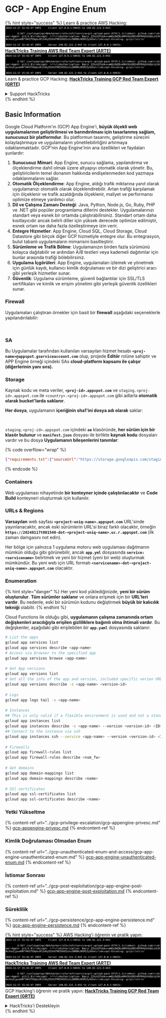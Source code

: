 # GCP - App Engine Enum

{% hint style="success" %}
Learn & practice AWS Hacking:<img src="../../../.gitbook/assets/image (1).png" alt="" data-size="line">[**HackTricks Training AWS Red Team Expert (ARTE)**](https://training.hacktricks.xyz/courses/arte)<img src="../../../.gitbook/assets/image (1).png" alt="" data-size="line">\
Learn & practice GCP Hacking: <img src="../../../.gitbook/assets/image (2).png" alt="" data-size="line">[**HackTricks Training GCP Red Team Expert (GRTE)**<img src="../../../.gitbook/assets/image (2).png" alt="" data-size="line">](https://training.hacktricks.xyz/courses/grte)

<details>

<summary>Support HackTricks</summary>

* Check the [**subscription plans**](https://github.com/sponsors/carlospolop)!
* **Join the** 💬 [**Discord group**](https://discord.gg/hRep4RUj7f) or the [**telegram group**](https://t.me/peass) or **follow** us on **Twitter** 🐦 [**@hacktricks\_live**](https://twitter.com/hacktricks\_live)**.**
* **Share hacking tricks by submitting PRs to the** [**HackTricks**](https://github.com/carlospolop/hacktricks) and [**HackTricks Cloud**](https://github.com/carlospolop/hacktricks-cloud) github repos.

</details>
{% endhint %}

## Basic Information <a href="#reviewing-app-engine-configurations" id="reviewing-app-engine-configurations"></a>

Google Cloud Platform'ın (GCP) App Engine'i, **büyük ölçekli web uygulamalarının geliştirilmesi ve barındırılması için tasarlanmış sağlam, sunucusuz bir platformdur**. Bu platformun tasarımı, geliştirme sürecini kolaylaştırmaya ve uygulamaların yönetilebilirliğini artırmaya odaklanmaktadır. GCP'nin App Engine'inin ana özellikleri ve faydaları şunlardır:

1. **Sunucusuz Mimari**: App Engine, sunucu sağlama, yapılandırma ve ölçeklendirme dahil olmak üzere altyapıyı otomatik olarak yönetir. Bu, geliştiricilerin temel donanım hakkında endişelenmeden kod yazmaya odaklanmalarını sağlar.
2. **Otomatik Ölçeklendirme**: App Engine, aldığı trafik miktarına yanıt olarak uygulamanızı otomatik olarak ölçeklendirebilir. Artan trafiği karşılamak için ölçeklenir ve trafik azaldığında ölçeklenir, maliyet ve performansı optimize etmeye yardımcı olur.
3. **Dil ve Çalışma Zamanı Desteği**: Java, Python, Node.js, Go, Ruby, PHP ve .NET gibi popüler programlama dillerini destekler. Uygulamalarınızı standart veya esnek bir ortamda çalıştırabilirsiniz. Standart ortam daha kısıtlayıcıdır ancak belirli diller için yüksek derecede optimize edilmiştir, esnek ortam ise daha fazla özelleştirmeye izin verir.
4. **Entegre Hizmetler**: App Engine, Cloud SQL, Cloud Storage, Cloud Datastore gibi birçok diğer GCP hizmetiyle entegre olur. Bu entegrasyon, bulut tabanlı uygulamaların mimarisini basitleştirir.
5. **Sürümleme ve Trafik Bölme**: Uygulamanızın birden fazla sürümünü kolayca dağıtabilir ve ardından A/B testleri veya kademeli dağıtımlar için bunlar arasında trafiği bölebilirsiniz.
6. **Uygulama İçgörüleri**: App Engine, uygulamaları izlemek ve yönetmek için günlük kaydı, kullanıcı kimlik doğrulaması ve bir dizi geliştirici aracı gibi yerleşik hizmetler sunar.
7. **Güvenlik**: Uygulama sürümleme, güvenli bağlantılar için SSL/TLS sertifikaları ve kimlik ve erişim yönetimi gibi yerleşik güvenlik özellikleri sunar.

### Firewall

Uygulamaları çalıştıran örnekler için basit bir **firewall** aşağıdaki seçeneklerle yapılandırılabilir:

<figure><img src="../../../.gitbook/assets/image (246).png" alt=""><figcaption></figcaption></figure>

### SA

Bu Uygulamalar tarafından kullanılan varsayılan hizmet hesabı **`<proj-name>@appspot.gserviceaccount.com`** olup, projede **Editör** rolüne sahiptir ve APP Engine örneği içindeki SAs **cloud-platform kapsamı ile çalışır (diğerlerinin yanı sıra).**

### Storage

Kaynak kodu ve meta veriler, **`<proj-id>.appspot.com`** ve `staging.<proj-id>.appspot.com` ile `<country>.<proj-id>.appspot.com` gibi adlarla **otomatik olarak bucket'larda saklanır**.

**Her dosya**, uygulamanın **içeriğinin sha1'ini dosya adı olarak** saklar:

<figure><img src="../../../.gitbook/assets/image (82).png" alt=""><figcaption></figcaption></figure>

`staging.<proj-id>.appspot.com` içindeki **`ae`** klasöründe, **her sürüm için bir klasör bulunur** ve **`manifest.json`** dosyası ile birlikte **kaynak kodu** dosyaları vardır ve bu dosya **Uygulamanın bileşenlerini tanımlar**:

{% code overflow="wrap" %}
```json
{"requirements.txt":{"sourceUrl":"https://storage.googleapis.com/staging.onboarding-host-98efbf97812843.appspot.com/a270eedcbe2672c841251022b7105d340129d108","sha1Sum":"a270eedc_be2672c8_41251022_b7105d34_0129d108"},"main_test.py":{"sourceUrl":"https://storage.googleapis.com/staging.onboarding-host-98efbf97812843.appspot.com/0ca32fd70c953af94d02d8a36679153881943f32","sha1Sum":"0ca32fd7_0c953af9_4d02d8a ...
```
{% endcode %}

### Containers

Web uygulaması nihayetinde **bir konteyner içinde çalıştırılacaktır** ve **Code Build** konteyneri oluşturmak için kullanılır.

### URLs & Regions

**Varsayılan** web sayfası **`<project-uniq-name>.appspot.com`** URL'sinde yayınlanacaktır, ancak eski sürümlerin URL'si biraz farklı olacaktır, örneğin **`https://20240117t001540-dot-<project-uniq-name>.uc.r.appspot.com`** (ilk zaman damgasını not edin).

Her bölge için yalnızca 1 uygulama motoru web uygulaması dağıtmanın mümkün olduğu gibi görünebilir, ancak **`app.yml`** dosyasında **`service: <servicename>`** belirtmek ve yeni bir hizmet (yeni bir web) oluşturmak mümkündür. Bu yeni web için URL formatı **`<servicename>-dot-<project-uniq-name>.appspot.com`** olacaktır.

### Enumeration

{% hint style="danger" %}
Her yeni kod yüklediğinizde, **yeni bir sürüm oluşturulur**. **Tüm sürümler saklanır** ve onlara erişmek için bir **URL'leri vardır**. Bu nedenle, eski bir sürümün kodunu değiştirmek **büyük bir kalıcılık tekniği** olabilir.
{% endhint %}

Cloud Functions ile olduğu gibi, **uygulamanın çalışma zamanında ortam değişkenleri aracılığıyla erişilen gizliliklere bağımlı olma ihtimali vardır**. Bu değişkenler, aşağıdaki gibi erişilebilen bir **`app.yaml`** dosyasında saklanır:
```bash
# List the apps
gcloud app services list
gcloud app services describe <app-name>
# Access via browser to the specified app
gcloud app services browse <app-name>

# Get App versions
gcloud app versions list
# Get all the info of the app and version, included specific verion URL and the env
gcloud app versions describe -s <app-name> <version-id>

# Logs
gcloud app logs tail -s <app-name>

# Instances
## This is only valid if a flexible environment is used and not a standard one
gcloud app instances list
gcloud app instances describe -s <app-name> --version <version-id> <ID>
## Connect to the instance via ssh
gcloud app instances ssh --service <app-name> --version <version-id> <ID>

# Firewalls
gcloud app firewall-rules list
gcloud app firewall-rules describe <num_fw>

# Get domains
gcloud app domain-mappings list
gcloud app domain-mappings describe <name>

# SSl certificates
gcloud app ssl-certificates list
gcloud app ssl-certificates describe <name>
```
### Yetki Yükseltme

{% content-ref url="../gcp-privilege-escalation/gcp-appengine-privesc.md" %}
[gcp-appengine-privesc.md](../gcp-privilege-escalation/gcp-appengine-privesc.md)
{% endcontent-ref %}

### Kimlik Doğrulaması Olmadan Enum

{% content-ref url="../gcp-unauthenticated-enum-and-access/gcp-app-engine-unauthenticated-enum.md" %}
[gcp-app-engine-unauthenticated-enum.md](../gcp-unauthenticated-enum-and-access/gcp-app-engine-unauthenticated-enum.md)
{% endcontent-ref %}

### İstismar Sonrası

{% content-ref url="../gcp-post-exploitation/gcp-app-engine-post-exploitation.md" %}
[gcp-app-engine-post-exploitation.md](../gcp-post-exploitation/gcp-app-engine-post-exploitation.md)
{% endcontent-ref %}

### Süreklilik

{% content-ref url="../gcp-persistence/gcp-app-engine-persistence.md" %}
[gcp-app-engine-persistence.md](../gcp-persistence/gcp-app-engine-persistence.md)
{% endcontent-ref %}

{% hint style="success" %}
AWS Hacking'i öğrenin ve pratik yapın:<img src="../../../.gitbook/assets/image (1).png" alt="" data-size="line">[**HackTricks Training AWS Red Team Expert (ARTE)**](https://training.hacktricks.xyz/courses/arte)<img src="../../../.gitbook/assets/image (1).png" alt="" data-size="line">\
GCP Hacking'i öğrenin ve pratik yapın: <img src="../../../.gitbook/assets/image (2).png" alt="" data-size="line">[**HackTricks Training GCP Red Team Expert (GRTE)**<img src="../../../.gitbook/assets/image (2).png" alt="" data-size="line">](https://training.hacktricks.xyz/courses/grte)

<details>

<summary>HackTricks'i Destekleyin</summary>

* [**abonelik planlarını**](https://github.com/sponsors/carlospolop) kontrol edin!
* **💬 [**Discord grubuna**](https://discord.gg/hRep4RUj7f) veya [**telegram grubuna**](https://t.me/peass) katılın ya da **Twitter'da** 🐦 [**@hacktricks\_live**](https://twitter.com/hacktricks\_live)**'i takip edin.**
* **Hacking ipuçlarını paylaşmak için** [**HackTricks**](https://github.com/carlospolop/hacktricks) ve [**HackTricks Cloud**](https://github.com/carlospolop/hacktricks-cloud) github reposuna PR gönderin.

</details>
{% endhint %}
